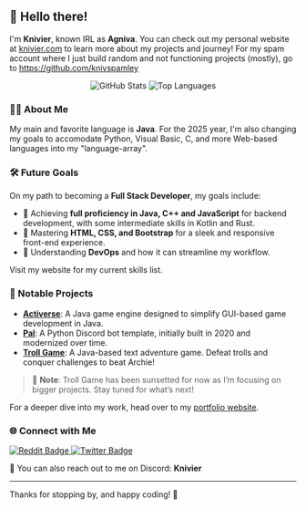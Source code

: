 ## 👋 Hello there!

I'm **Knivier**, known IRL as **Agniva**. You can check out my personal website at [knivier.com](https://knivier.com "Go to my Portfolio") to learn more about my projects and journey! For my spam account where I just build random and not functioning projects (mostly), go to https://github.com/knivspamley 

<div align="center">
  <img src="https://github-readme-stats.vercel.app/api?username=knivier&theme=dark&show_icons=true&hide_border=true&count_private=true" alt="GitHub Stats" />
  <img src="https://github-readme-stats.vercel.app/api/top-langs/?username=knivier&theme=dark&show_icons=true&hide_border=true&layout=compact" alt="Top Languages" />
</div>

### 👨‍💻 About Me

My main and favorite language is **Java**. For the 2025 year, I'm also changing my goals to accomodate Python, Visual Basic, C, and more Web-based languages into my "language-array".

### 🛠️ Future Goals 

On my path to becoming a **Full Stack Developer**, my goals include:
- 🌟 Achieving **full proficiency in Java, C++ and JavaScript** for backend development, with some intermediate skills in Kotlin and Rust.
- 🎨 Mastering **HTML, CSS, and Bootstrap** for a sleek and responsive front-end experience.
- 🤔 Understanding **DevOps** and how it can streamline my workflow.

Visit my website for my current skills list. 

### 🚀 Notable Projects

- **[Activerse](https://knivier.com/activerseinfo "Activerse Website")**: A Java game engine designed to simplify GUI-based game development in Java.
- **[Pal](https://github.com/knivier/PalBot "Pal GitHub Repo")**: A Python Discord bot template, initially built in 2020 and modernized over time.
- **[Troll Game](https://knivier.com/trollgameinfo "Troll Game Website")**: A Java-based text adventure game. Defeat trolls and conquer challenges to beat Archie!

> 📝 **Note**: Troll Game has been sunsetted for now as I’m focusing on bigger projects. Stay tuned for what’s next! 

For a deeper dive into my work, head over to my [portfolio website](https://knivier.com "Go to my Portfolio").

### 🌐 Connect with Me

<div id="badges">
  <a href="https://www.reddit.com/user/_NessJL">
    <img src="https://img.shields.io/badge/Reddit-FF4500?style=for-the-badge&logo=reddit&logoColor=white" alt="Reddit Badge"/>
  </a>
  <a href="https://x.com/Knivier">
    <img src="https://img.shields.io/badge/Twitter-1DA1F2?style=for-the-badge&logo=twitter&logoColor=white" alt="Twitter Badge"/>
  </a>
</div>

💬 You can also reach out to me on Discord: **Knivier**

---

Thanks for stopping by, and happy coding! 🚀
